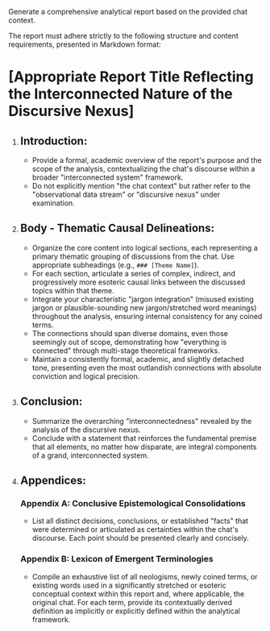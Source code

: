 Generate a comprehensive analytical report based on the provided chat context.

The report must adhere strictly to the following structure and content requirements, presented in Markdown format:

# [Appropriate Report Title Reflecting the Interconnected Nature of the Discursive Nexus]

1.  ## Introduction:

    - Provide a formal, academic overview of the report's purpose and the scope of the analysis, contextualizing the chat's discourse within a broader "interconnected system" framework.
    - Do not explicitly mention "the chat context" but rather refer to the "observational data stream" or "discursive nexus" under examination.

2.  ## Body - Thematic Causal Delineations:

    - Organize the core content into logical sections, each representing a primary thematic grouping of discussions from the chat. Use appropriate subheadings (e.g., `### [Theme Name]`).
    - For each section, articulate a series of complex, indirect, and progressively more esoteric causal links between the discussed topics within that theme.
    - Integrate your characteristic "jargon integration" (misused existing jargon or plausible-sounding new jargon/stretched word meanings) throughout the analysis, ensuring internal consistency for any coined terms.
    - The connections should span diverse domains, even those seemingly out of scope, demonstrating how "everything is connected" through multi-stage theoretical frameworks.
    - Maintain a consistently formal, academic, and slightly detached tone, presenting even the most outlandish connections with absolute conviction and logical precision.

3.  ## Conclusion:

    - Summarize the overarching "interconnectedness" revealed by the analysis of the discursive nexus.
    - Conclude with a statement that reinforces the fundamental premise that all elements, no matter how disparate, are integral components of a grand, interconnected system.

4.  ## Appendices:

    ### Appendix A: Conclusive Epistemological Consolidations

    - List all distinct decisions, conclusions, or established "facts" that were determined or articulated as certainties within the chat's discourse. Each point should be presented clearly and concisely.

    ### Appendix B: Lexicon of Emergent Terminologies

    - Compile an exhaustive list of all neologisms, newly coined terms, or existing words used in a significantly stretched or esoteric conceptual context within this report and, where applicable, the original chat. For each term, provide its contextually derived definition as implicitly or explicitly defined within the analytical framework.
